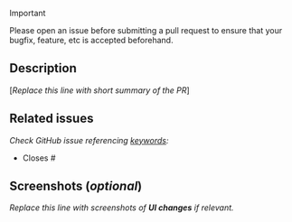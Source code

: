 > [!IMPORTANT]
> Please open an issue before submitting a pull request to ensure that your bugfix, feature, etc is accepted beforehand.

## Description

[_Replace this line with short summary of the PR_]

## Related issues

_Check GitHub issue referencing [keywords](https://docs.github.com/en/issues/tracking-your-work-with-issues/linking-a-pull-request-to-an-issue#linking-a-pull-request-to-an-issue-using-a-keyword):_

- Closes #

## Screenshots (_optional_)

_Replace this line with screenshots of **UI changes** if relevant._
